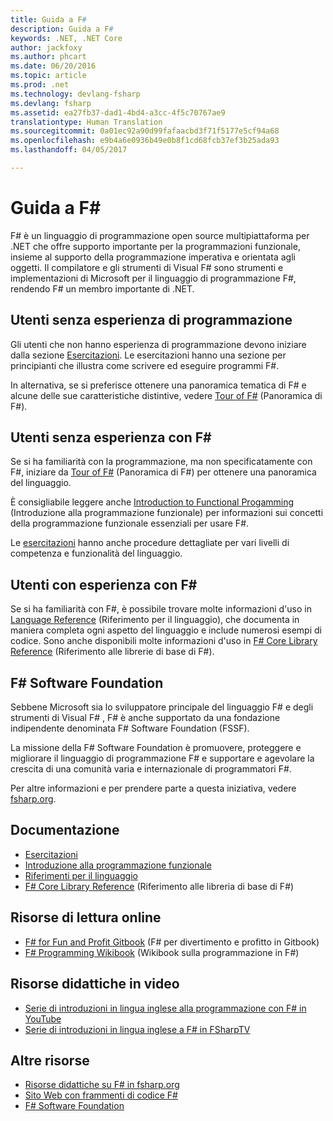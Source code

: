 ```yaml
---
title: Guida a F#
description: Guida a F#
keywords: .NET, .NET Core
author: jackfoxy
ms.author: phcart
ms.date: 06/20/2016
ms.topic: article
ms.prod: .net
ms.technology: devlang-fsharp
ms.devlang: fsharp
ms.assetid: ea27fb37-dad1-4bd4-a3cc-4f5c70767ae9
translationtype: Human Translation
ms.sourcegitcommit: 0a01ec92a90d99fafaacbd3f71f5177e5cf94a68
ms.openlocfilehash: e9b4a6e0936b49e0b8f1cd68fcb37ef3b25ada93
ms.lasthandoff: 04/05/2017

---
```


# <a name="f-guide"></a>Guida a F#

F# è un linguaggio di programmazione open source multipiattaforma per .NET che offre supporto importante per la programmazioni funzionale, insieme al supporto della programmazione imperativa e orientata agli oggetti.  Il compilatore e gli strumenti di Visual F# sono strumenti e implementazioni di Microsoft per il linguaggio di programmazione F#, rendendo F# un membro importante di .NET.

## <a name="if-youre-new-to-programming"></a>Utenti senza esperienza di programmazione

Gli utenti che non hanno esperienza di programmazione devono iniziare dalla sezione [Esercitazioni](tutorials/index.md).  Le esercitazioni hanno una sezione per principianti che illustra come scrivere ed eseguire programmi F#.

In alternativa, se si preferisce ottenere una panoramica tematica di F# e alcune delle sue caratteristiche distintive, vedere [Tour of F#](tour.md) (Panoramica di F#).

## <a name="if-youre-new-to-f"></a>Utenti senza esperienza con F# #

Se si ha familiarità con la programmazione, ma non specificatamente con F#, iniziare da [Tour of F#](tour.md) (Panoramica di F#) per ottenere una panoramica del linguaggio.

È consigliabile leggere anche [Introduction to Functional Progamming](introduction-to-functional-programming/index.md) (Introduzione alla programmazione funzionale) per informazioni sui concetti della programmazione funzionale essenziali per usare F#.

Le [esercitazioni](tutorials/index.md) hanno anche procedure dettagliate per vari livelli di competenza e funzionalità del linguaggio.

## <a name="if-youre-experienced-with-f"></a>Utenti con esperienza con F# #

Se si ha familiarità con F#, è possibile trovare molte informazioni d'uso in [Language Reference](language-reference/index.md) (Riferimento per il linguaggio), che documenta in maniera completa ogni aspetto del linguaggio e include numerosi esempi di codice.  Sono anche disponibili molte informazioni d'uso in [F# Core Library Reference](https://msdn.microsoft.com/visualfsharpdocs/conceptual/fsharp-core-library-reference) (Riferimento alle librerie di base di F#).

## <a name="the-f-software-foundation"></a>F# Software Foundation

Sebbene Microsoft sia lo sviluppatore principale del linguaggio F# e degli strumenti di Visual F# , F# è anche supportato da una fondazione indipendente denominata F# Software Foundation (FSSF).

La missione della F# Software Foundation è promuovere, proteggere e migliorare il linguaggio di programmazione F# e supportare e agevolare la crescita di una comunità varia e internazionale di programmatori F#.

Per altre informazioni e per prendere parte a questa iniziativa, vedere [fsharp.org](http://fsharp.org).

## <a name="documentation"></a>Documentazione

* [Esercitazioni](tutorials/index.md)
* [Introduzione alla programmazione funzionale](introduction-to-functional-programming/index.md)
* [Riferimenti per il linguaggio](language-reference/index.md)
* [F# Core Library Reference](https://msdn.microsoft.com/visualfsharpdocs/conceptual/fsharp-core-library-reference) (Riferimento alle libreria di base di F#)

## <a name="online-reading-resources"></a>Risorse di lettura online

* [F# for Fun and Profit Gitbook](https://swlaschin.gitbooks.io/fsharpforfunandprofit/content/) (F# per divertimento e profitto in Gitbook) 
* [F# Programming Wikibook](https://en.wikibooks.org/wiki/F_Sharp_Programming) (Wikibook sulla programmazione in F#)

## <a name="video-learning-resources"></a>Risorse didattiche in video

* [Serie di introduzioni in lingua inglese alla programmazione con F# in YouTube](https://www.youtube.com/watch?v=Teak30_pXHk&list=PLEoMzSkcN8oNiJ67Hd7oRGgD1d4YBxYGC)
* [Serie di introduzioni in lingua inglese a F# in FSharpTV](https://fsharp.tv/courses/fsharp-programming-intro/)

## <a name="further-resources"></a>Altre risorse

* [Risorse didattiche su F# in fsharp.org](http://fsharp.org/learn.html)
* [Sito Web con frammenti di codice F#](http://www.fssnip.net)
* [F# Software Foundation](http://fsharp.org)

